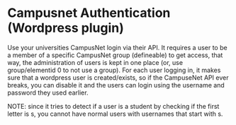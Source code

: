 Campusnet Authentication (Wordpress plugin)
===========================

Use your universities CampusNet login via their API. It requires a user to be a member of a specific CampusNet group 
(defineable) to get access, that way, the administration of users is kept in one place (or, use group/elementid 0 
to not use a group). For each user logging in, it makes sure that a wordpress user is created/exists, so if the 
CampuseNet API ever breaks, you can disable it and the users can login using the username and password they used 
earlier. 

NOTE: since it tries to detect if a user is a student by checking if the first letter is s, you cannot have 
normal users with usernames that start with s.
